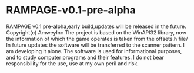 # RAMPAGE-v0.1-pre-alpha
RAMPAGE v0.1 pre-alpha,early build,updates will be released in the future. Copyright(c) AmweyInc
The project is based on the WinAPI32 library, now the information of which the game operates is taken from the offsets.h file/
In future updates the software will be transferred to the scanner pattern.
I am developing it alone. 
The software is used for informational purposes, and to study computer programs and their features.
I do not bear responsibility for the use, use at my own peril and risk.
